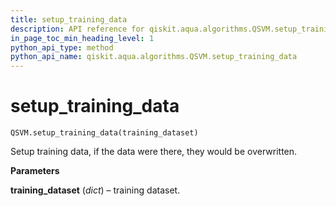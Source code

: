 ```yaml
---
title: setup_training_data
description: API reference for qiskit.aqua.algorithms.QSVM.setup_training_data
in_page_toc_min_heading_level: 1
python_api_type: method
python_api_name: qiskit.aqua.algorithms.QSVM.setup_training_data
---
```


# setup\_training\_data

<span id="qiskit.aqua.algorithms.QSVM.setup_training_data" />

`QSVM.setup_training_data(training_dataset)`

Setup training data, if the data were there, they would be overwritten.

**Parameters**

**training\_dataset** (*dict*) – training dataset.

